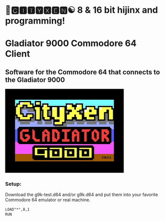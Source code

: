# 🌆🅲🅸🆃🆈🆇🅴🅽☯️ 8 & 16 bit hijinx and programming!

# Gladiator 9000 Commodore 64 Client
## Software for the Commodore 64 that connects to the Gladiator 9000

![screen2](https://raw.githubusercontent.com/cityxen/HACKME/main/Gladiator9000/commodore64/images/screen2.jpg)

### Setup:
Download the g9k-test.d64 and/or g9k.d64 and put them into your favorite Commodore 64 emulator or real machine.
```
LOAD"*",8,1
RUN
```
